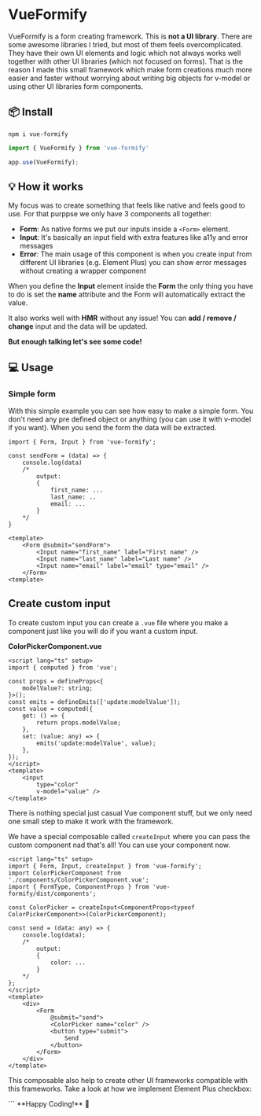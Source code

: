# VueFormify

VueFormify is a form creating framework. This is **not a UI library**. There are some awesome libraries I tried, but most of them feels overcomplicated. They have their own UI elements and logic which not always works well together with other UI libraries (which not focused on forms). That is the reason I made this small framework which make form creations much more easier and faster without worrying about writing big objects for v-model or using other UI libraries form components.

## 📦 Install
```
npm i vue-formify
```
```ts
import { VueFormify } from 'vue-formify'

app.use(VueFormify);
```

## 💡 How it works
My focus was to create something that feels like native and feels good to use. For that purppse we only have 3 components all together:
- **Form**: As native forms we put our inputs inside a `<Form>` element.
- **Input**: It's basically an input field with extra features like a11y and error messages
- **Error**: The main usage of this component is when you create input from different UI libraries (e.g. Element Plus) you can show error messages without creating a wrapper component

When you define the **Input** element inside the **Form** the only thing you have to do is set the **name** attribute and the Form will automatically extract the value.

It also works well with **HMR** without any issue! You can **add / remove / change** input and the data will be updated.

**But enough talking let's see some code!**

## 💻 Usage

### Simple form
With this simple example you can see how easy to make a simple form. You don't need any pre defined object or anything (you can use it with v-model if you want).
When you send the form the data will be extracted.
```tsx
import { Form, Input } from 'vue-formify';

const sendForm = (data) => {
	console.log(data)
	/* 
		output:
		{
			first_name: ...
			last_name: ..
			email: ...
		}
	*/
}

<template>
	<Form @submit="sendForm">
		<Input name="first_name" label="First name" />
		<Input name="last_name" label="Last name" />
		<Input name="email" label="email" type="email" />
	</Form>
<template>
```
## Create custom input
To create custom input you can create a `.vue` file where you make a component just like you will do if you want a custom input.

**ColorPickerComponent.vue**
```vue
<script lang="ts" setup>
import { computed } from 'vue';

const props = defineProps<{
	modelValue?: string;
}>();
const emits = defineEmits(['update:modelValue']);
const value = computed({
	get: () => {
		return props.modelValue;
	},
	set: (value: any) => {
		emits('update:modelValue', value);
	},
});
</script>
<template>
	<input
		type="color"
		v-model="value" />
</template>
```
There is nothing special just casual Vue component stuff, but we only need one small step to make it work with the framework.

We have a special composable called `createInput` where you can pass the custom component nad that's all! You can use your component now.

```vue
<script lang="ts" setup>
import { Form, Input, createInput } from 'vue-formify';
import ColorPickerComponent from './components/ColorPickerComponent.vue';
import { FormType, ComponentProps } from 'vue-formify/dist/components';

const ColorPicker = createInput<ComponentProps<typeof ColorPickerComponent>>(ColorPickerComponent);

const send = (data: any) => {
	console.log(data);
	/* 
		output:
		{
			color: ...
		}
	*/
};
</script>
<template>
	<div>
		<Form
			@submit="send">
			<ColorPicker name="color" />
			<button type="submit">
				Send
			</button>
		</Form>
	</div>
</template>
```
This composable also help to create other UI frameworks compatible with this frameworks. Take a look at how we implement Element Plus checkbox:
<script lang="ts" setup>
import { Form, Input, createInput } from 'vue-formify';
import { ElCheckbox } from 'element-plus'
import { FormType, ComponentProps } from 'vue-formify/dist/components';

const Checkbox = createInput<ComponentProps<typeof ElCheckbox>>(ElCheckbox);

const send = (data: any) => {
	console.log(data);
	/* 
		output:
		{
			check_this: ...
		}
	*/
};
</script>
<template>
	<div>
		<Form
			@submit="send">
			<Checkbox name="check_this" />
			<button type="submit">
				Send
			</button>
		</Form>
	</div>
</template>
```
**Happy Coding!** 🚀
